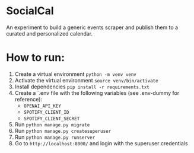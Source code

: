 # SocialCal

An experiment to build a generic events scraper and publish them to a curated and personalized calendar.

# How to run:

1. Create a virtual environment `python -m venv venv`
2. Activate the virtual environment `source venv/bin/activate`
3. Install dependencies `pip install -r requirements.txt`
4. Create a `.env file with the following variables (see .env-dummy for reference):
    - `OPENAI_API_KEY`
    - `SPOTIFY_CLIENT_ID`
    - `SPOTIFY_CLIENT_SECRET`
5. Run `python manage.py migrate`
6. Run `python manage.py createsuperuser`
7. Run `python manage.py runserver`
8. Go to `http://localhost:8000/` and login with the superuser credentials


